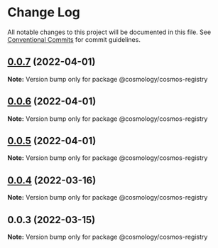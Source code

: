 # Change Log

All notable changes to this project will be documented in this file.
See [Conventional Commits](https://conventionalcommits.org) for commit guidelines.

## [0.0.7](https://github.com/pyramation/cosmology/compare/@cosmology/cosmos-registry@0.0.6...@cosmology/cosmos-registry@0.0.7) (2022-04-01)

**Note:** Version bump only for package @cosmology/cosmos-registry





## [0.0.6](https://github.com/pyramation/cosmology/compare/@cosmology/cosmos-registry@0.0.5...@cosmology/cosmos-registry@0.0.6) (2022-04-01)

**Note:** Version bump only for package @cosmology/cosmos-registry





## [0.0.5](https://github.com/pyramation/cosmology/compare/@cosmology/cosmos-registry@0.0.4...@cosmology/cosmos-registry@0.0.5) (2022-04-01)

**Note:** Version bump only for package @cosmology/cosmos-registry





## [0.0.4](https://github.com/pyramation/cosmology/compare/@cosmology/cosmos-registry@0.0.3...@cosmology/cosmos-registry@0.0.4) (2022-03-16)

**Note:** Version bump only for package @cosmology/cosmos-registry





## 0.0.3 (2022-03-15)

**Note:** Version bump only for package @cosmology/cosmos-registry
